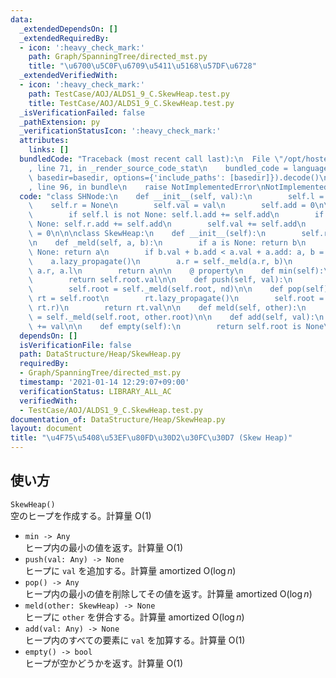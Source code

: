 ```yaml
---
data:
  _extendedDependsOn: []
  _extendedRequiredBy:
  - icon: ':heavy_check_mark:'
    path: Graph/SpanningTree/directed_mst.py
    title: "\u6700\u5C0F\u6709\u5411\u5168\u57DF\u6728"
  _extendedVerifiedWith:
  - icon: ':heavy_check_mark:'
    path: TestCase/AOJ/ALDS1_9_C.SkewHeap.test.py
    title: TestCase/AOJ/ALDS1_9_C.SkewHeap.test.py
  _isVerificationFailed: false
  _pathExtension: py
  _verificationStatusIcon: ':heavy_check_mark:'
  attributes:
    links: []
  bundledCode: "Traceback (most recent call last):\n  File \"/opt/hostedtoolcache/Python/3.9.2/x64/lib/python3.9/site-packages/onlinejudge_verify/documentation/build.py\"\
    , line 71, in _render_source_code_stat\n    bundled_code = language.bundle(stat.path,\
    \ basedir=basedir, options={'include_paths': [basedir]}).decode()\n  File \"/opt/hostedtoolcache/Python/3.9.2/x64/lib/python3.9/site-packages/onlinejudge_verify/languages/python.py\"\
    , line 96, in bundle\n    raise NotImplementedError\nNotImplementedError\n"
  code: "class SHNode:\n    def __init__(self, val):\n        self.l = None\n    \
    \    self.r = None\n        self.val = val\n        self.add = 0\n\n    def lazy_propagate(self):\n\
    \        if self.l is not None: self.l.add += self.add\n        if self.r is not\
    \ None: self.r.add += self.add\n        self.val += self.add\n        self.add\
    \ = 0\n\n\nclass SkewHeap:\n    def __init__(self):\n        self.root = None\n\
    \n    def _meld(self, a, b):\n        if a is None: return b\n        if b is\
    \ None: return a\n        if b.val + b.add < a.val + a.add: a, b = b, a\n    \
    \    a.lazy_propagate()\n        a.r = self._meld(a.r, b)\n        a.l, a.r =\
    \ a.r, a.l\n        return a\n\n    @ property\n    def min(self):\n        self.root.lazy_propagate()\n\
    \        return self.root.val\n\n    def push(self, val):\n        nd = SHNode(val)\n\
    \        self.root = self._meld(self.root, nd)\n\n    def pop(self):\n       \
    \ rt = self.root\n        rt.lazy_propagate()\n        self.root = self._meld(rt.l,\
    \ rt.r)\n        return rt.val\n\n    def meld(self, other):\n        self.root\
    \ = self._meld(self.root, other.root)\n\n    def add(self, val):\n        self.root.add\
    \ += val\n\n    def empty(self):\n        return self.root is None\n"
  dependsOn: []
  isVerificationFile: false
  path: DataStructure/Heap/SkewHeap.py
  requiredBy:
  - Graph/SpanningTree/directed_mst.py
  timestamp: '2021-01-14 12:29:07+09:00'
  verificationStatus: LIBRARY_ALL_AC
  verifiedWith:
  - TestCase/AOJ/ALDS1_9_C.SkewHeap.test.py
documentation_of: DataStructure/Heap/SkewHeap.py
layout: document
title: "\u4F75\u5408\u53EF\u80FD\u30D2\u30FC\u30D7 (Skew Heap)"
---
```

## 使い方
`SkewHeap()`  
空のヒープを作成する。計算量 $\mathrm{O}(1)$
- `min -> Any`  
ヒープ内の最小の値を返す。計算量 $\mathrm{O}(1)$
- `push(val: Any) -> None`  
ヒープに `val` を追加する。計算量 $\mathrm{amortized}\ \mathrm{O}(\log n)$
- `pop() -> Any`  
ヒープ内の最小の値を削除してその値を返す。計算量 $\mathrm{amortized}\ \mathrm{O}(\log n)$
- `meld(other: SkewHeap) -> None`  
ヒープに `other` を併合する。計算量 $\mathrm{amortized}\ \mathrm{O}(\log n)$
- `add(val: Any) -> None`  
ヒープ内のすべての要素に `val` を加算する。計算量 $\mathrm{O}(1)$
- `empty() -> bool`  
ヒープが空かどうかを返す。計算量 $\mathrm{O}(1)$
